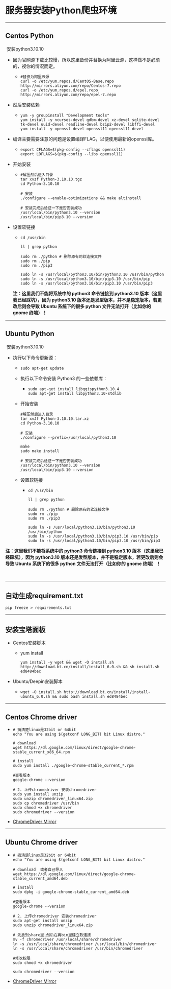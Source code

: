 # 服务器安装Python爬虫环境

------------------

## Centos Python

​	安装python3.10.10

- 因为官网源下载比较慢，所以这里备份并替换为阿里云源，这样做不是必须的，视你的情况而定。

  - ```shell
    #替换为阿里云源
    curl -o /etc/yum.repos.d/CentOS-Base.repo http://mirrors.aliyun.com/repo/Centos-7.repo
    curl -o /etc/yum.repos.d/epel.repo http://mirrors.aliyun.com/repo/epel-7.repo
    ```

- 然后安装依赖

  - ```shell
    yum -y groupinstall "Development tools"
    yum install -y ncurses-devel gdbm-devel xz-devel sqlite-devel tk-devel uuid-devel readline-devel bzip2-devel libffi-devel
    yum install -y openssl-devel openssl11 openssl11-devel
    ```

- 编译主要需要注意的问题是设置编译FLAG，以便使用最新的openssl库。

  - ```shell
    export CFLAGS=$(pkg-config --cflags openssl11)
    export LDFLAGS=$(pkg-config --libs openssl11)
    ```

- 开始安装

  - ```shell
    #解压然后进入目录
    tar xvzf Python-3.10.10.tgz
    cd Python-3.10.10
    
    # 安装
    ./configure --enable-optimizations && make altinstall
    
    # 安装完成后验证一下是否安装成功
    /usr/local/bin/python3.10 --version
    /usr/local/bin/pip3.10 --version
    ```

- 设置软链接

  - ```shell
    cd /usr/bin
    
    ll | grep python
    
    sudo rm ./python # 删除原有的软连接文件
    sudo rm ./pip
    sudo rm ./pip3
    
    sudo ln -s /usr/local/python3.10/bin/python3.10 /usr/bin/python
    sudo ln -s /usr/local/python3.10/bin/pip3.10 /usr/bin/pip
    sudo ln -s /usr/local/python3.10/bin/pip3.10 /usr/bin/pip3
    ```

  **注：这里我们不能将系统中的 python3 命令链接到 python3.10 版本（这里我已经踩坑），因为 python3.10 版本还是发型版本，并不是稳定版本，若更改后则会导致 Ubuntu 系统下的很多 python 文件无法打开（比如你的 gnome 终端）！**


----

## Ubuntu Python

​	安装python3.10.10

- 执行以下命令更新源：

  - ```shell
    sudo apt-get update
    ```


  - 执行以下命令安装 Python3 的一些依赖库：

    - ```shell
      sudo apt-get install libqgispython3.10.4
      sudo apt-get install libpython3.10-stdlib
      ```


  - 开始安装

    ```shell
    #解压然后进入目录
    tar xvJf Python-3.10.10.tar.xz
    cd Python-3.10.10
    
    # 安装
    ./configure --prefix=/usr/local/python3.10
    
    make
    sudo make install
    
    # 安装完成后验证一下是否安装成功
    /usr/local/bin/python3.10 --version
    /usr/local/bin/pip3.10 --version
    ```


  - 设置软链接

    - ```shell
      cd /usr/bin
      
      ll | grep python
      
      sudo rm ./python # 删除原有的软连接文件
      sudo rm ./pip
      sudo rm ./pip3
      
      sudo ln -s /usr/local/python3.10/bin/python3.10 /usr/bin/python
      sudo ln -s /usr/local/python3.10/bin/pip3.10 /usr/bin/pip
      sudo ln -s /usr/local/python3.10/bin/pip3.10 /usr/bin/pip3
      ```

**注：这里我们不能将系统中的 python3 命令链接到 python3.10 版本（这里我已经踩坑），因为 python3.10 版本还是发型版本，并不是稳定版本，若更改后则会导致 Ubuntu 系统下的很多 python 文件无法打开（比如你的 gnome 终端）！**


​    

----------

## 	自动生成requirement.txt

```shell
pip freeze > requirements.txt
```


---

## 安装宝塔面板

- Centos安装脚本

  - yum install

    ```shell
    yum install -y wget && wget -O install.sh http://download.bt.cn/install/install_6.0.sh && sh install.sh ed8484bec
    ```

- Ubuntu/Deepin安装脚本

  - ```shell
    wget -O install.sh http://download.bt.cn/install/install-ubuntu_6.0.sh && sudo bash install.sh ed8484bec
    ```


-----



## Centos Chrome driver

- ```shell
  # 搞清楚linux是32bit or 64bit
  echo "You are using $(getconf LONG_BIT) bit Linux distro."
  
  # download
  wget https://dl.google.com/linux/direct/google-chrome-stable_current_x86_64.rpm
  
  # install
  sudo yum install ./google-chrome-stable_current_*.rpm
  
  #查看版本
  google-chrome --version
  
  # 2. 上传chromedriver 安装chromedriver
  sudo yum install unzip
  sudo unzip chromedriver_linux64.zip
  sudo cp chromedriver /usr/bin
  sudo chmod +x chromedriver
  sudo chromedriver --version
  ```
  
- [ChromeDriver Mirror](https://link.zhihu.com/?target=http%3A//npm.taobao.org/mirrors/chromedriver/)



---

## Ubuntu Chrome driver

- ```shell
  # 搞清楚linux是32bit or 64bit
  echo "You are using $(getconf LONG_BIT) bit Linux distro."
  
  # download  或者自己导入
  wget https://dl.google.com/linux/direct/google-chrome-stable_current_amd64.deb
  
  # install
  sudo dpkg -i google-chrome-stable_current_amd64.deb
  
  #查看版本
  google-chrome --version
  
  # 2. 上传chromedriver 安装chromedriver
  sudo apt-get install unzip
  sudo unzip chromedriver_linux64.zip
  
  # 先放到share里,然后在再bin里建立软连接
  mv -f chromedriver /usr/local/share/chromedriver
  ln -s /usr/local/share/chromedriver /usr/local/bin/chromedriver
  ln -s /usr/local/share/chromedriver /usr/bin/chromedriver
  
  #修改权限
  sudo chmod +x chromedriver
  
  sudo chromedriver --version
  ```

- [ChromeDriver Mirror](https://registry.npmmirror.com/binary.html?path=chromedriver/)
